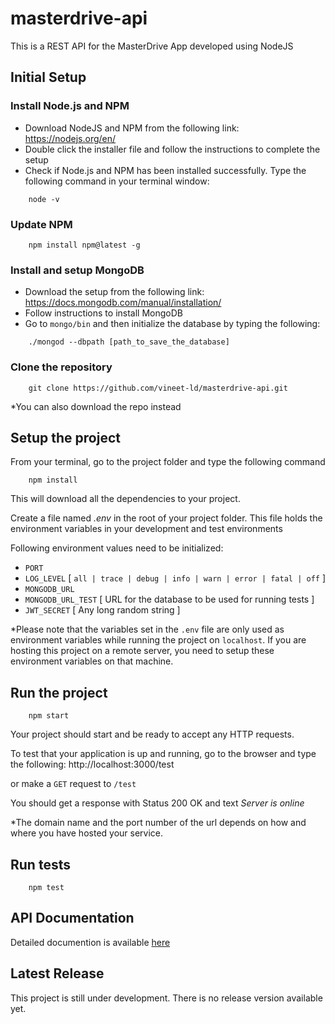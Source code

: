 # masterdrive-api

This is a REST API for the MasterDrive App developed using NodeJS

## Initial Setup

### Install Node.js and NPM

* Download NodeJS and NPM from the following link: https://nodejs.org/en/
* Double click the installer file and follow the instructions to complete the setup
* Check if Node.js and NPM has been installed successfully. Type the following command in your terminal window:
```
    node -v
```

### Update NPM
```
    npm install npm@latest -g
```

### Install and setup MongoDB

* Download the setup from the following link: https://docs.mongodb.com/manual/installation/
* Follow instructions to install MongoDB
* Go to `mongo/bin` and then initialize the database by typing the following:
```
    ./mongod --dbpath [path_to_save_the_database]
```


### Clone the repository
```
    git clone https://github.com/vineet-ld/masterdrive-api.git
```
*You can also download the repo instead

## Setup the project

From your terminal, go to the project folder and type the following command
```
    npm install
```
This will download all the dependencies to your project.

Create a file named *.env* in the root of your project folder. This file holds the environment variables
in your development and test environments

Following environment values need to be initialized:
* `PORT`
* `LOG_LEVEL`  [ `all | trace | debug | info | warn | error | fatal | off` ]
* `MONGODB_URL` 
* `MONGODB_URL_TEST` [ URL for the database to be used for running tests ]
* `JWT_SECRET` [ Any long random string ]

*Please note that the variables set in the `.env` file are only used as environment variables while running the project on `localhost`. If you are hosting this project on a remote server, you need to setup these environment variables on that machine.


## Run the project

```
    npm start
```
Your project should start and be ready to accept any HTTP requests. 

To test that your application is up and running, go to the browser and type the following:
http://localhost:3000/test

or make a `GET` request to `/test`

You should get a response with Status 200 OK and text *Server is online*

*The domain name and the port number of the url depends on how and where you have hosted your service.

## Run tests
```
    npm test
```

## API Documentation

Detailed documention is available [here]

[here]: https://github.com/vineet-ld/masterdrive-api/wiki/Index

## Latest Release

This project is still under development. There is no release version available yet.
